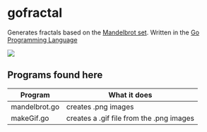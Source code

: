 # gofractal


Generates fractals based on the [Mandelbrot set](https://en.wikipedia.org/wiki/Mandelbrot_set).  Written in the [Go Programming Language](https://golang.org/)


![](https://camo.githubusercontent.com/f9c198fb8d0a392f4c6dffff7c20a97d1e447669/68747470733a2f2f77696b696d656469612e6f72672f6170692f726573745f76312f6d656469612f6d6174682f72656e6465722f7376672f65613137363133636563663932646265386262356634363461333836326230383637386563643038)


## Programs found here

Program | What it does
-|-
mandelbrot.go | creates .png images
makeGif.go | creates a .gif file from the .png images
